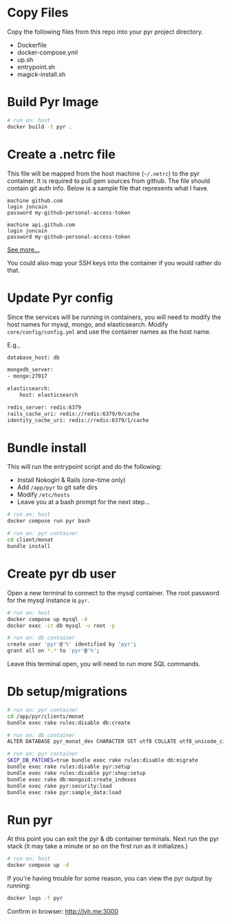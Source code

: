 # Copy Files

Copy the following files from this repo into your pyr project directory.

* Dockerfile
* docker-compose.yml
* up.sh
* entrypoint.sh
* magick-install.sh

# Build Pyr Image

```bash
# run on: host
docker build -t pyr .
```

# Create a .netrc file

This file will be mapped from the host machine (`~/.netrc`) to the pyr container. It is required
to pull gem sources from github. The file should contain git auth info. Below is a sample file
that represents what I have.

```text
machine github.com
login joncain
password my-github-personal-access-token

machine api.github.com
login joncain
password my-github-personal-access-token
```

[See more...](https://www.gnu.org/software/inetutils/manual/html_node/The-_002enetrc-file.html)

You could also map your SSH keys into the container if you would rather do that.

# Update Pyr config

Since the services will be running in containers, you will need to modify the host names for mysql,
mongo, and elasticsearch. Modify `core/config/config.yml` and use the container names as the host
name.

E.g., 

```bash
database_host: db

mongodb_server:
- mongo:27017

elasticsearch:
    host: elasticsearch

redis_server: redis:6379
rails_cache_uri: redis://redis:6379/0/cache
identity_cache_uri: redis://redis:6379/1/cache
```

# Bundle install

This will run the entrypoint script and do the following:

* Install Nokogiri & Rails (one-time only)
* Add `/app/pyr` to git safe dirs
* Modify `/etc/hosts`
* Leave you at a bash prompt for the next step...

```bash
# run on: host
docker compose run pyr bash
```

```bash
# run on: pyr container
cd client/monat
bundle install
```

# Create pyr db user

Open a new terminal to connect to the mysql container.
The root password for the mysql instance is `pyr`.

```bash
# run on: host
docker compose up mysql -d
docker exec -it db mysql -u root -p
```

```bash
# run on: db container
create user 'pyr'@'%' identified by 'pyr';
grant all on *.* to 'pyr'@'%';
```

Leave this terminal open, you will need to run more SQL commands.

# Db setup/migrations

```bash
# run on: pyr container
cd /app/pyr/clients/monat
bundle exec rake rules:disable db:create
```

```bash
# run on: db container
ALTER DATABASE pyr_monat_dev CHARACTER SET utf8 COLLATE utf8_unicode_ci;
```

```bash
# run on: pyr container
SKIP_DB_PATCHES=true bundle exec rake rules:disable db:migrate
bundle exec rake rules:disable pyr:setup
bundle exec rake rules:disable pyr:shop:setup
bundle exec rake db:mongoid:create_indexes
bundle exec rake pyr:security:load
bundle exec rake pyr:sample_data:load
```

# Run pyr
At this point you can exit the pyr & db container terminals. Next run
the pyr stack (it may take a minute or so on the first run as it initializes.)

```bash
# run on: host
docker compose up -d
```

If you're having trouble for some reason, you can view the pyr output by running:

```bash
docker logs -f pyr
```


Confirm in browser: http://lvh.me:3000
